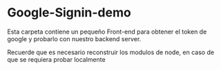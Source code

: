 # Google-Signin-demo

Esta carpeta contiene un pequeño Front-end para
obtener el token de google y probarlo con nuestro
backend server.

Recuerde que es necesario reconstruir los modulos de node,
 en caso de que se requiera probar localmente
